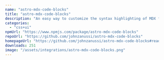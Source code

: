```yaml
---
name: "astro-mdx-code-blocks"
title: "astro-mdx-code-blocks"
description: "An easy way to customize the syntax highlighting of MDX fenced code blocks by providing your own Astro component."
categories:
  - "css+ui"
npmUrl: "https://www.npmjs.com/package/astro-mdx-code-blocks"
repoUrl: "https://github.com/johnzanussi/astro-mdx-code-blocks"
homepageUrl: "https://github.com/johnzanussi/astro-mdx-code-blocks#readme"
downloads: 251
image: "/assets/integrations/astro-mdx-code-blocks.png"
---
```

